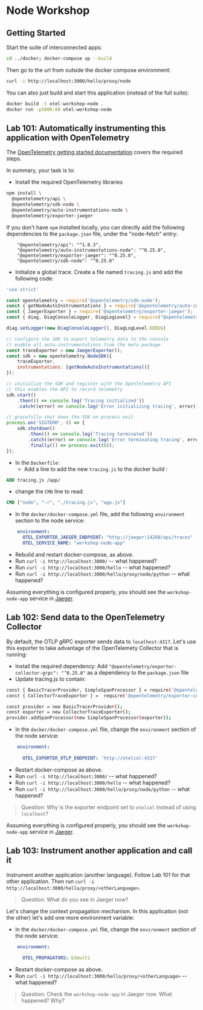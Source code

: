 # Node Workshop

## Getting Started

Start the suite of interconnected apps:

```bash
cd ../docker; docker-compose up --build
```

Then go to the url from outside the docker compose environment:

```bash
curl -i http://localhost:3000/hello/proxy/node
```

You can also just build and start this application (instead of the full suite):

```bash
docker build -t otel-workshop-node .
docker run -p3000:80 otel-workshop-node
```

## Lab 101: Automatically instrumenting this application with OpenTelemetry

The [OpenTelemetry getting started
documentation](https://github.com/open-telemetry/opentelemetry-js/blob/main/getting-started/README.md#trace-your-nodejs-application)
covers the required steps.

In summary, your task is to:

- Install the required OpenTelemetry libraries
```bash
npm install \
  @opentelemetry/api \
  @opentelemetry/sdk-node \
  @opentelemetry/auto-instrumentations-node \
  @opentelemetry/exporter-jaeger
```

If you don't have `npm` installed locally, you can directly add the following dependencies to the `package.json` file,
under the "node-fetch" entry:
```
    "@opentelemetry/api": "^1.0.3",
    "@opentelemetry/auto-instrumentations-node": "^0.25.0",
    "@opentelemetry/exporter-jaeger": "^0.25.0",
    "@opentelemetry/sdk-node": "^0.25.0"
```

- Initialize a global trace. Create a file named `tracing.js` and add the following code:
```javascript
'use strict'

const opentelemetry = require('@opentelemetry/sdk-node');
const { getNodeAutoInstrumentations } = require('@opentelemetry/auto-instrumentations-node');
const { JaegerExporter } = require('@opentelemetry/exporter-jaeger');
const { diag, DiagConsoleLogger, DiagLogLevel} = require("@opentelemetry/api");

diag.setLogger(new DiagConsoleLogger(), DiagLogLevel.DEBUG)

// configure the SDK to export telemetry data to the console
// enable all auto-instrumentations from the meta package
const traceExporter = new JaegerExporter();
const sdk = new opentelemetry.NodeSDK({
    traceExporter,
    instrumentations: [getNodeAutoInstrumentations()]
});

// initialize the SDK and register with the OpenTelemetry API
// this enables the API to record telemetry
sdk.start()
    .then(() => console.log('Tracing initialized'))
    .catch((error) => console.log('Error initializing tracing', error));

// gracefully shut down the SDK on process exit
process.on('SIGTERM', () => {
    sdk.shutdown()
        .then(() => console.log('Tracing terminated'))
        .catch((error) => console.log('Error terminating tracing', error))
        .finally(() => process.exit(0));
});
```
- In the `Dockerfile`:
  - Add a line to add the new `tracing.js` to the docker build :
```dockerfile
ADD tracing.js /app/
```
  - change the `CMD` line to read:
```dockerfile
CMD ["node", "-r", "./tracing.js", "app.js"]
```

- In the `docker/docker-compose.yml` file, add the following `environment` section to the node service:
```yaml
    environment:
      OTEL_EXPORTER_JAEGER_ENDPOINT: "http://jaeger:14268/api/traces"
      OTEL_SERVICE_NAME: "workshop-node-app"
```
- Rebuild and restart docker-compose, as above.
- Run `curl -i http://localhost:3000/` -- what happened?
- Run `curl -i http://localhost:3000/hello` -- what happened?
- Run `curl -i http://localhost:3000/hello/proxy/node/python` -- what happened?

Assuming everything is configured properly, you should see the
`workshop-node-app` service in [Jaeger](http://localhost:16686).

## Lab 102: Send data to the OpenTelemetry Collector

By default, the OTLP gRPC exporter sends data to `localhost:4317`. Let's use
this exporter to take advantage of the OpenTelemety Collector that is running:

- Install the required dependency: 
  Add  `"@opentelemetry/exporter-collector-grpc": "^0.25.0"` as a dependency to the `package.json` file
- Update tracing.js to contain:
```bash
const { BasicTracerProvider, SimpleSpanProcessor } = require('@opentelemetry/sdk-trace-base');
const { CollectorTraceExporter } =  require('@opentelemetry/exporter-collector-grpc');

const provider = new BasicTracerProvider();
const exporter = new CollectorTraceExporter();
provider.addSpanProcessor(new SimpleSpanProcessor(exporter));
```
- In the `docker/docker-compose.yml` file, change the `environment` section of the node service:
```yaml
    environment:
      ...
      OTEL_EXPORTER_OTLP_ENDPOINT: 'http://otelcol:4317'
```
- Restart docker-compose as above.
- Run `curl -i http://localhost:3000/` -- what happened?
- Run `curl -i http://localhost:3000/hello` -- what happened?
- Run `curl -i http://localhost:3000/hello/proxy/node/python` -- what happened?

> Question: Why is the exporter endpoint set to `otelcol` instead of using `localhost`?

Assuming everything is configured properly, you should see the
`workshop-node-app` service in [Jaeger](http://localhost:16686).

## Lab 103: Instrument another application and call it

Instrument another application (another language). Follow Lab 101 for that
other application. Then run `curl -i
http://localhost:3000/hello/proxy/<otherLanguage>`.

> Question: What do you see in Jaeger now?

Let's change the context propagation mechanism. In this application (not the
other) let's add one more environment variable:

- In the `docker/docker-compose.yml` file, change the `environment` section of the node service:
```yaml
    environment:
      ...
      OTEL_PROPAGATORS: b3multi
```
- Restart docker-compose as above.
- Run `curl -i http://localhost:3000/hello/proxy/<otherLanguage>` -- what happened?

> Question: Check the `workshop-node-app` in Jaeger now. What happened? Why?
